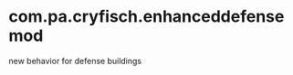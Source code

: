 com.pa.cryfisch.enhanceddefensemod
==================================

new behavior for defense buildings
